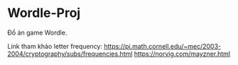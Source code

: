 # Wordle-Proj

Đồ án game Wordle.


Link tham khảo letter frequency: https://pi.math.cornell.edu/~mec/2003-2004/cryptography/subs/frequencies.html
https://norvig.com/mayzner.html

